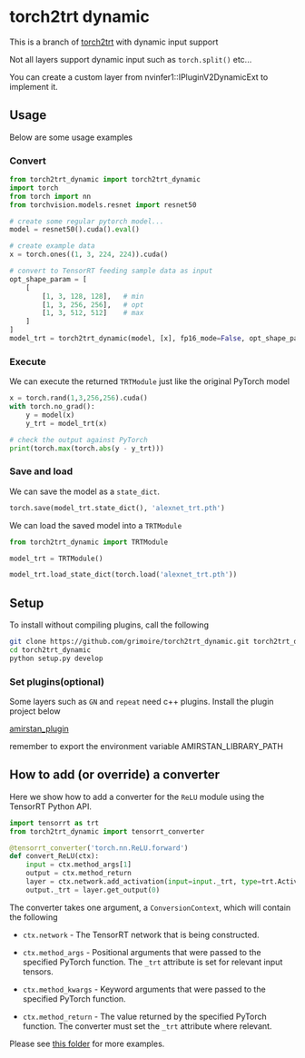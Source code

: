 # torch2trt dynamic

This is a branch of [torch2trt](https://github.com/NVIDIA-AI-IOT/torch2trt) with dynamic input support

Not all layers support dynamic input such as `torch.split()` etc...

You can create a custom layer from nvinfer1::IPluginV2DynamicExt to implement it.

## Usage

Below are some usage examples

### Convert

```python
from torch2trt_dynamic import torch2trt_dynamic
import torch
from torch import nn
from torchvision.models.resnet import resnet50

# create some regular pytorch model...
model = resnet50().cuda().eval()

# create example data
x = torch.ones((1, 3, 224, 224)).cuda()

# convert to TensorRT feeding sample data as input
opt_shape_param = [
    [
        [1, 3, 128, 128],   # min
        [1, 3, 256, 256],   # opt
        [1, 3, 512, 512]    # max
    ]
]
model_trt = torch2trt_dynamic(model, [x], fp16_mode=False, opt_shape_param=opt_shape_param)
```

### Execute

We can execute the returned ``TRTModule`` just like the original PyTorch model

```python
x = torch.rand(1,3,256,256).cuda()
with torch.no_grad():
    y = model(x)
    y_trt = model_trt(x)

# check the output against PyTorch
print(torch.max(torch.abs(y - y_trt)))
```

### Save and load

We can save the model as a ``state_dict``.

```python
torch.save(model_trt.state_dict(), 'alexnet_trt.pth')
```

We can load the saved model into a ``TRTModule``

```python
from torch2trt_dynamic import TRTModule

model_trt = TRTModule()

model_trt.load_state_dict(torch.load('alexnet_trt.pth'))
```

## Setup

To install without compiling plugins, call the following

```bash
git clone https://github.com/grimoire/torch2trt_dynamic.git torch2trt_dynamic
cd torch2trt_dynamic
python setup.py develop
```

### Set plugins(optional)

Some layers such as `GN` and `repeat` need c++ plugins. Install the plugin project below

[amirstan_plugin](https://github.com/grimoire/amirstan_plugin)

remember to export the environment variable AMIRSTAN_LIBRARY_PATH

## How to add (or override) a converter

Here we show how to add a converter for the ``ReLU`` module using the TensorRT Python API.

```python
import tensorrt as trt
from torch2trt_dynamic import tensorrt_converter

@tensorrt_converter('torch.nn.ReLU.forward')
def convert_ReLU(ctx):
    input = ctx.method_args[1]
    output = ctx.method_return
    layer = ctx.network.add_activation(input=input._trt, type=trt.ActivationType.RELU)
    output._trt = layer.get_output(0)
```

The converter takes one argument, a ``ConversionContext``, which will contain
the following

* ``ctx.network`` - The TensorRT network that is being constructed.

* ``ctx.method_args`` - Positional arguments that were passed to the specified PyTorch function.  The ``_trt`` attribute is set for relevant input tensors.
* ``ctx.method_kwargs`` - Keyword arguments that were passed to the specified PyTorch function.
* ``ctx.method_return`` - The value returned by the specified PyTorch function.  The converter must set the ``_trt`` attribute where relevant.

Please see [this folder](torch2trt_dynamic/converters) for more examples.
